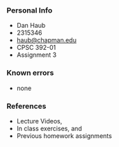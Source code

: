 ### Personal Info

-   Dan Haub
-   2315346
-   haub@chapman.edu
-   CPSC 392-01
-   Assignment 3

### Known errors

-   none

### References

-   Lecture Videos,
-   In class exercises, and
-   Previous homework assignments
